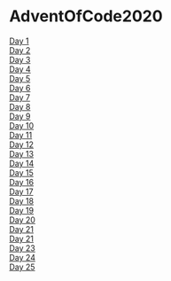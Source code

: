 # AdventOfCode2020

[Day 1](https://adventofcode.com/2020/day/1) <br>
[Day 2](https://adventofcode.com/2020/day/2) <br>
[Day 3](https://adventofcode.com/2020/day/3) <br>
[Day 4](https://adventofcode.com/2020/day/4) <br>
[Day 5](https://adventofcode.com/2020/day/5) <br>
[Day 6](https://adventofcode.com/2020/day/6) <br>
[Day 7](https://adventofcode.com/2020/day/7) <br>
[Day 8](https://adventofcode.com/2020/day/8) <br>
[Day 9](https://adventofcode.com/2020/day/9) <br>
[Day 10](https://adventofcode.com/2020/day/10) <br>
[Day 11](https://adventofcode.com/2020/day/11) <br>
[Day 12](https://adventofcode.com/2020/day/12) <br>
[Day 13](https://adventofcode.com/2020/day/13) <br>
[Day 14](https://adventofcode.com/2020/day/14) <br>
[Day 15](https://adventofcode.com/2020/day/15) <br>
[Day 16](https://adventofcode.com/2020/day/16) <br>
[Day 17](https://adventofcode.com/2020/day/17) <br>
[Day 18](https://adventofcode.com/2020/day/18) <br>
[Day 19](https://adventofcode.com/2020/day/19) <br>
[Day 20](https://adventofcode.com/2020/day/20) <br>
[Day 21](https://adventofcode.com/2020/day/21) <br>
[Day 21](https://adventofcode.com/2020/day/22) <br>
[Day 23](https://adventofcode.com/2020/day/23) <br>
[Day 24](https://adventofcode.com/2020/day/24) <br>
[Day 25](https://adventofcode.com/2020/day/25) <br>


